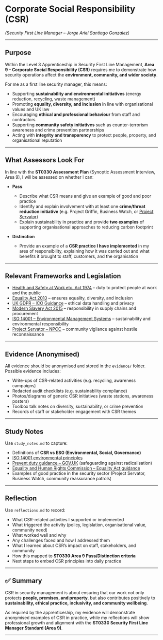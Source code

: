 # Corporate Social Responsibility (CSR)  
*(Security First Line Manager – Jorge Ariel Santiago Gonzalez)*  

---

## Purpose  

Within the Level 3 Apprenticeship in Security First Line Management, **Area 9 – Corporate Social Responsibility (CSR)** requires me to demonstrate how security operations affect the **environment, community, and wider society**.  

For me as a first line security manager, this means:  
- Supporting **sustainability and environmental initiatives** (energy reduction, recycling, waste management)  
- Promoting **equality, diversity, and inclusion** in line with organisational values and UK law  
- Encouraging **ethical and professional behaviour** from staff and contractors  
- Supporting **community safety initiatives** such as counter-terrorism awareness and crime prevention partnerships  
- Acting with **integrity and transparency** to protect people, property, and organisational reputation  

---

## What Assessors Look For  

In line with the **ST0330 Assessment Plan** (Synoptic Assessment Interview, Area 9), I will be assessed on whether I can:  

- **Pass**  
  - Describe what CSR means and give an example of good and poor practice  
  - Identify and explain involvement with at least one **crime/threat reduction initiative** (e.g. Project Griffin, Business Watch, or [Project Servator](https://www.counterterrorism.police.uk/servator/))  
  - Explain sustainability in practice and provide **two examples** of supporting organisational approaches to reducing carbon footprint  

- **Distinction**  
  - Provide an example of a **CSR practice I have implemented** in my area of responsibility, explaining how it was carried out and what benefits it brought to staff, customers, and the organisation  

---

## Relevant Frameworks and Legislation  

- [Health and Safety at Work etc. Act 1974](https://www.hse.gov.uk/legislation/hswa.htm) – duty to protect people at work and the public  
- [Equality Act 2010](https://www.legislation.gov.uk/ukpga/2010/15/contents) – ensures equality, diversity, and inclusion  
- [UK GDPR – ICO Guidance](https://ico.org.uk/for-organisations/uk-gdpr-guidance-and-resources/) – ethical data handling and privacy  
- [Modern Slavery Act 2015](https://www.legislation.gov.uk/ukpga/2015/30/contents) – responsibility in supply chains and procurement  
- [ISO 14001 – Environmental Management Systems](https://www.iso.org/standard/60857.html) – sustainability and environmental responsibility  
- [Project Servator – NPCC](https://www.counterterrorism.police.uk/servator/) – community vigilance against hostile reconnaissance  

---

## Evidence (Anonymised)  

All evidence should be anonymised and stored in the `evidence/` folder. Possible evidence includes:  
- Write-ups of CSR-related activities (e.g. recycling, awareness campaigns)  
- Redacted audit checklists (e.g. sustainability compliance)  
- Photos/diagrams of generic CSR initiatives (waste stations, awareness posters)  
- Toolbox talk notes on diversity, sustainability, or crime prevention  
- Records of staff or stakeholder engagement with CSR themes  

---

## Study Notes  

Use `study_notes.md` to capture:  
- Definitions of **CSR vs ESG (Environmental, Social, Governance)**  
- [ISO 14001 environmental principles](https://www.iso.org/standard/60857.html)  
- [Prevent duty guidance – GOV.UK](https://www.gov.uk/government/publications/prevent-duty-guidance) (safeguarding against radicalisation)  
- [Equality and Human Rights Commission – Equality Act guidance](https://www.equalityhumanrights.com/en/equality-act)  
- Examples of good practice in the security sector (Project Servator, Business Watch, community reassurance patrols)  

---

## Reflection  

Use `reflections.md` to record:  
- What CSR-related activities I supported or implemented  
- What triggered the activity (policy, legislation, organisational value, community need)  
- What worked well and why  
- Any challenges faced and how I addressed them  
- What I learned about CSR’s impact on staff, stakeholders, and community  
- How this mapped to **ST0330 Area 9 Pass/Distinction criteria**  
- Next steps to embed CSR principles into daily practice  

---

## ✅ Summary  

CSR in security management is about ensuring that our work not only protects **people, premises, and property**, but also contributes positively to **sustainability, ethical practice, inclusivity, and community wellbeing**.  

As required by the apprenticeship, my evidence will demonstrate anonymised examples of CSR in practice, while my reflections will show professional growth and alignment with the **ST0330 Security First Line Manager Standard (Area 9)**.  

---
